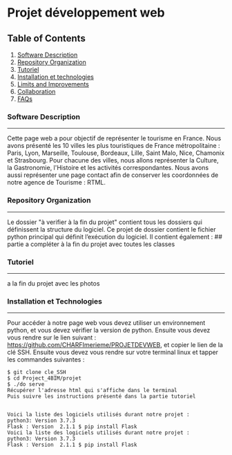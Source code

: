 # Projet développement web 

## Table of Contents
1. [Software Description ](#software-description)
2. [Repository Organization](#repository-information)
3. [Tutoriel](#tutoriel)
4. [Installation et technologies](#technologies)
5. [Limits and Improvements](#limits-and-improvements)
6. [Collaboration](#collaboration)
7. [FAQs](#faqs)

### Software Description
***
Cette page web a pour objectif de représenter le tourisme en France. Nous avons présenté les 10 villes les plus touristiques de France métropolitaine : Paris, Lyon, Marseille, Toulouse, Bordeaux, Lille, Saint Malo, Nice, Chamonix et Strasbourg. Pour chacune des villes, nous allons représenter la Culture, la Gastronomie, l'Histoire et les activités correspondantes. Nous avons aussi représenter une page contact afin de conserver les coordonnées de notre agence de Tourisme : RTML.  

### Repository Organization
*** 
Le dossier "à verifier à la fin du projet" contient tous les dossiers qui définissent la structure du logiciel. Ce projet de dossier contient le fichier python principal qui définit l’exécution du logiciel. Il contient également : ## partie a compléter à la fin du projet avec toutes les classes 

### Tutoriel
***
a la fin du projet avec les photos 


### Installation et Technologies 
***
Pour accéder à notre page web vous devez utiliser un environnement python, et vous devez vérifier la version de python. Ensuite vous devez vous rendre sur le lien suivant : https://github.com/CHARFImerieme/PROJETDEVWEB, et copier le lien de la clé SSH.
Ensuite vous devez vous rendre sur votre terminal linux et tapper les commandes suivantes :   
```
$ git clone cle_SSH
$ cd Project_4BIM/projet
$ ./do serve 
Récupérer l'adresse html qui s'affiche dans le terminal
Puis suivre les instructions présenté dans la partie tutoriel 


Voici la liste des logiciels utilisés durant notre projet : 
python3: Version 3.7.3
Flask : Version  2.1.1 $ pip install Flask 
Voici la liste des logiciels utilisés durant notre projet : 
python3: Version 3.7.3
Flask : Version  2.1.1 $ pip install Flask 

